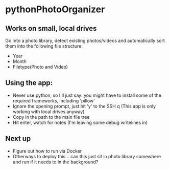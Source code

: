 # pythonPhotoOrganizer

## Works on small, local drives
Go into a photo library, detect existing photos/videos and automatically sort them into the following file structure:
* Year
* Month
* Filetype(Photo and Video)

## Using the app:
* Never use python, so I'll just say: you might have to install some of the required frameworks, including 'pillow' 
* Ignore the opening prompt, just hit 'y' to the SSH q (This app is only working with local drives anyway)
* Copy in the path to the main file tree
* Hit enter, watch for notes (I'm leaving some debug writelines in)

## Next up
* Figure out how to run via Docker
* Otherways to deploy this... can this just sit in photo library somewhere and run if it needs to in the background?